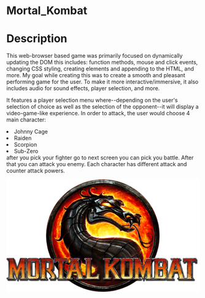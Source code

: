 # Mortal_Kombat

<h1>Description</h1>
<p>This web-browser based game was primarily focused on dynamically updating the DOM this includes: function methods, mouse and click events, changing CSS styling, creating elements and appending to the HTML, and more. My goal while creating this was to create a smooth and pleasant performing game for the user. To make it more interactive/immersive, it also includes audio for sound effects, player selection, and more.</p>
<p>It features a player selection menu where--depending on the user's selection of choice as well as the selection of the opponent--it will display a video-game-like experience. In order to attack, the user would choose 4 main character:<li>Johnny Cage</li><li>Raiden</li> <li>Scorpion</li><li>Sub-Zero</li> after you pick your fighter go to next screen you can pick you battle. After that you can attack you enemy. Each character has different attack and counter attack powers.</p>
<img src="img/mortal_logo.png" alt="Mortal Kombat Logo" >

